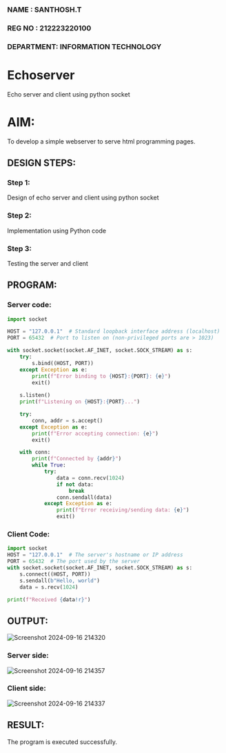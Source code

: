 ### NAME   : SANTHOSH.T
### REG NO : 212223220100
### DEPARTMENT: INFORMATION TECHNOLOGY

# Echoserver
Echo server and client using python socket

# AIM:

To develop a simple webserver to serve html programming pages.

## DESIGN STEPS:

### Step 1:

Design of echo server and client using python socket

### Step 2:

Implementation using Python code

### Step 3:

Testing the server and client 

## PROGRAM:

### Server code:
```python
import socket

HOST = "127.0.0.1"  # Standard loopback interface address (localhost)
PORT = 65432  # Port to listen on (non-privileged ports are > 1023)

with socket.socket(socket.AF_INET, socket.SOCK_STREAM) as s:
    try:
        s.bind((HOST, PORT))
    except Exception as e:
        print(f"Error binding to {HOST}:{PORT}: {e}")
        exit()
    
    s.listen()
    print(f"Listening on {HOST}:{PORT}...")

    try:
        conn, addr = s.accept()
    except Exception as e:
        print(f"Error accepting connection: {e}")
        exit()

    with conn:
        print(f"Connected by {addr}")
        while True:
            try:
                data = conn.recv(1024)
                if not data:
                    break
                conn.sendall(data)
            except Exception as e:
                print(f"Error receiving/sending data: {e}")
                exit()


```
### Client Code:
```python
import socket
HOST = "127.0.0.1"  # The server's hostname or IP address
PORT = 65432  # The port used by the server
with socket.socket(socket.AF_INET, socket.SOCK_STREAM) as s:
    s.connect((HOST, PORT))
    s.sendall(b"Hello, world")
    data = s.recv(1024)

print(f"Received {data!r}")
```

## OUTPUT:

![Screenshot 2024-09-16 214320](https://github.com/user-attachments/assets/09dace97-593a-4fdc-87df-defd1b66d651)

### Server side:
![Screenshot 2024-09-16 214357](https://github.com/user-attachments/assets/1f1c79f7-5610-4871-998e-7ff320c25f56)

### Client side:
![Screenshot 2024-09-16 214337](https://github.com/user-attachments/assets/0550f984-d4d2-4acf-967e-1825e5b7c715)

## RESULT:
The program is executed successfully.
